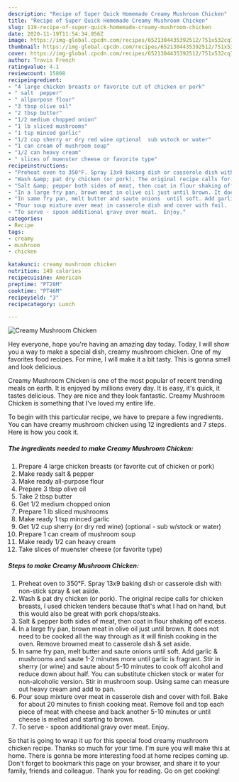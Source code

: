 ```yaml
---
description: "Recipe of Super Quick Homemade Creamy Mushroom Chicken"
title: "Recipe of Super Quick Homemade Creamy Mushroom Chicken"
slug: 119-recipe-of-super-quick-homemade-creamy-mushroom-chicken
date: 2020-11-19T11:54:34.956Z
image: https://img-global.cpcdn.com/recipes/6521304435392512/751x532cq70/creamy-mushroom-chicken-recipe-main-photo.jpg
thumbnail: https://img-global.cpcdn.com/recipes/6521304435392512/751x532cq70/creamy-mushroom-chicken-recipe-main-photo.jpg
cover: https://img-global.cpcdn.com/recipes/6521304435392512/751x532cq70/creamy-mushroom-chicken-recipe-main-photo.jpg
author: Travis French
ratingvalue: 4.1
reviewcount: 15808
recipeingredient:
- "4 large chicken breasts or favorite cut of chicken or pork"
- " salt  pepper"
- " allpurpose flour"
- "3 tbsp olive oil"
- "2 tbsp butter"
- "1/2 medium chopped onion"
- "1 lb sliced mushrooms"
- "1 tsp minced garlic"
- "1/2 cup sherry or dry red wine optional  sub wstock or water"
- "1 can cream of mushroom soup"
- "1/2 can heavy cream"
- " slices of muenster cheese or favorite type"
recipeinstructions:
- "Preheat oven to 350°F. Spray 13x9 baking dish or casserole dish with non-stick spray &amp; set aside."
- "Wash &amp; pat dry chicken (or pork). The original recipe calls for chicken breasts, I used chicken tenders because that&#39;s what I had on hand, but this would also be great with pork chops/steaks."
- "Salt &amp; pepper both sides of meat, then coat in flour shaking off excess."
- "In a large fry pan, brown meat in olive oil just until brown. It does not need to be cooked all the way through as it will finish cooking in the oven.  Remove browned meat to casserole dish &amp; set aside."
- "In same fry pan, melt butter and saute onions  until soft. Add garlic &amp; mushrooms and saute 1-2 minutes more until garlic is fragrant.  Stir in sherry (or wine) and saute about 5-10 minutes to cook off alcohol and reduce down about half.   You can substitute chicken stock or water for non-alcoholic version. Stir in mushroom soup.  Using same can measure out heavy cream and add to pan."
- "Pour soup mixture over meat in casserole dish and cover with foil.  Bake for about 20 minutes to finish cooking meat.  Remove foil and top each piece of meat with cheese and back another 5-10 minutes or until cheese is melted and starting to brown."
- "To serve - spoon additional gravy over meat.  Enjoy."
categories:
- Recipe
tags:
- creamy
- mushroom
- chicken

katakunci: creamy mushroom chicken 
nutrition: 149 calories
recipecuisine: American
preptime: "PT28M"
cooktime: "PT46M"
recipeyield: "3"
recipecategory: Lunch

---
```



![Creamy Mushroom Chicken](https://img-global.cpcdn.com/recipes/6521304435392512/751x532cq70/creamy-mushroom-chicken-recipe-main-photo.jpg)

Hey everyone, hope you're having an amazing day today. Today, I will show you a way to make a special dish, creamy mushroom chicken. One of my favorites food recipes. For mine, I will make it a bit tasty. This is gonna smell and look delicious.

Creamy Mushroom Chicken is one of the most popular of recent trending meals on earth. It is enjoyed by millions every day. It is easy, it's quick, it tastes delicious. They are nice and they look fantastic. Creamy Mushroom Chicken is something that I've loved my entire life.




To begin with this particular recipe, we have to prepare a few ingredients. You can have creamy mushroom chicken using 12 ingredients and 7 steps. Here is how you cook it.

<!--inarticleads1-->

##### The ingredients needed to make Creamy Mushroom Chicken:

1. Prepare 4 large chicken breasts (or favorite cut of chicken or pork)
1. Make ready  salt &amp; pepper
1. Make ready  all-purpose flour
1. Prepare 3 tbsp olive oil
1. Take 2 tbsp butter
1. Get 1/2 medium chopped onion
1. Prepare 1 lb sliced mushrooms
1. Make ready 1 tsp minced garlic
1. Get 1/2 cup sherry (or dry red wine) (optional - sub w/stock or water)
1. Prepare 1 can cream of mushroom soup
1. Make ready 1/2 can heavy cream
1. Take  slices of muenster cheese (or favorite type)




<!--inarticleads2-->

##### Steps to make Creamy Mushroom Chicken:

1. Preheat oven to 350°F. Spray 13x9 baking dish or casserole dish with non-stick spray &amp; set aside.
1. Wash &amp; pat dry chicken (or pork). The original recipe calls for chicken breasts, I used chicken tenders because that&#39;s what I had on hand, but this would also be great with pork chops/steaks.
1. Salt &amp; pepper both sides of meat, then coat in flour shaking off excess.
1. In a large fry pan, brown meat in olive oil just until brown. It does not need to be cooked all the way through as it will finish cooking in the oven.  Remove browned meat to casserole dish &amp; set aside.
1. In same fry pan, melt butter and saute onions  until soft. Add garlic &amp; mushrooms and saute 1-2 minutes more until garlic is fragrant.  Stir in sherry (or wine) and saute about 5-10 minutes to cook off alcohol and reduce down about half.   You can substitute chicken stock or water for non-alcoholic version. Stir in mushroom soup.  Using same can measure out heavy cream and add to pan.
1. Pour soup mixture over meat in casserole dish and cover with foil.  Bake for about 20 minutes to finish cooking meat.  Remove foil and top each piece of meat with cheese and back another 5-10 minutes or until cheese is melted and starting to brown.
1. To serve - spoon additional gravy over meat.  Enjoy.




So that is going to wrap it up for this special food creamy mushroom chicken recipe. Thanks so much for your time. I'm sure you will make this at home. There is gonna be more interesting food at home recipes coming up. Don't forget to bookmark this page on your browser, and share it to your family, friends and colleague. Thank you for reading. Go on get cooking!
